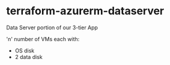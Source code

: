 # terraform-azurerm-dataserver
Data Server portion of our 3-tier App 

'n' number of VMs each with:

- OS disk
- 2 data disk
